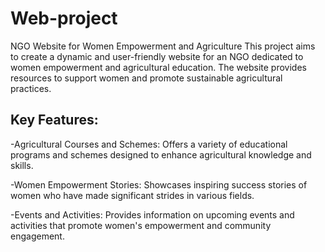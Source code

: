 # Web-project
NGO Website for Women Empowerment and Agriculture
This project aims to create a dynamic and user-friendly website for an NGO dedicated to women empowerment and agricultural education. The website provides resources to support women and promote sustainable agricultural practices.

## Key Features:
-Agricultural Courses and Schemes: Offers a variety of educational programs and schemes designed to enhance agricultural knowledge and skills.

-Women Empowerment Stories: Showcases inspiring success stories of women who have made significant strides in various fields.

-Events and Activities: Provides information on upcoming events and activities that promote women's empowerment and community engagement.
